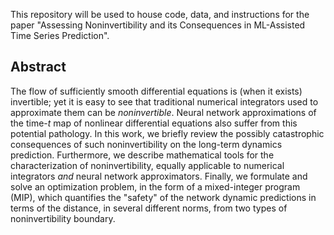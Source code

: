 This repository will be used to house code, data, and instructions for the paper "Assessing Noninvertibility and its Consequences in ML-Assisted
Time Series Prediction".

## Abstract

The flow of sufficiently smooth differential equations is (when it exists) invertible; 
yet it is easy to see that traditional numerical integrators used to approximate them can be *noninvertible*.
Neural network approximations of the time-$t$ map of nonlinear differential equations also suffer from this potential pathology.
In this work, we briefly review the possibly catastrophic consequences of such noninvertibility on the long-term dynamics prediction. Furthermore, we describe mathematical tools for the characterization of noninvertibility, equally applicable to numerical integrators *and* neural network approximators. Finally, we formulate and solve an optimization problem, in the form of a mixed-integer program (MIP), which quantifies the "safety" of the network dynamic predictions in terms of the distance, in several different norms, from two types of noninvertibility boundary.
